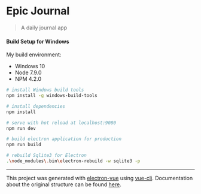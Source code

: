 # Epic Journal

> A daily journal app

#### Build Setup for Windows

My build environment:

- Windows 10
- Node 7.9.0
- NPM 4.2.0

``` bash
# install Windows build tools
npm install -g windows-build-tools

# install dependencies
npm install

# serve with hot reload at localhost:9080
npm run dev

# build electron application for production
npm run build

# rebuild Sqlite3 for Electron
.\node_modules\.bin\electron-rebuild -w sqlite3 -p

```

---

This project was generated with [electron-vue](https://github.com/SimulatedGREG/electron-vue) using [vue-cli](https://github.com/vuejs/vue-cli). Documentation about the original structure can be found [here](https://simulatedgreg.gitbooks.io/electron-vue/content/index.html).
